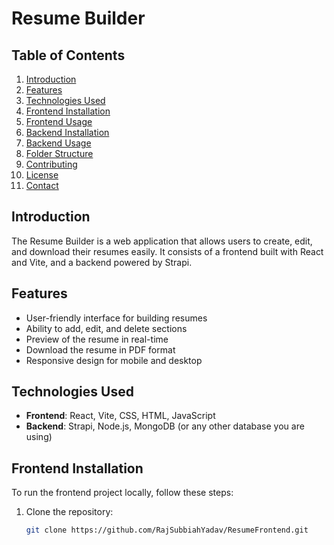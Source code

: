 # Resume Builder

## Table of Contents
1. [Introduction](#introduction)
2. [Features](#features)
3. [Technologies Used](#technologies-used)
4. [Frontend Installation](#frontend-installation)
5. [Frontend Usage](#frontend-usage)
6. [Backend Installation](#backend-installation)
7. [Backend Usage](#backend-usage)
8. [Folder Structure](#folder-structure)
9. [Contributing](#contributing)
10. [License](#license)
11. [Contact](#contact)

## Introduction
The Resume Builder is a web application that allows users to create, edit, and download their resumes easily. It consists of a frontend built with React and Vite, and a backend powered by Strapi.

## Features
- User-friendly interface for building resumes
- Ability to add, edit, and delete sections
- Preview of the resume in real-time
- Download the resume in PDF format
- Responsive design for mobile and desktop

## Technologies Used
- **Frontend**: React, Vite, CSS, HTML, JavaScript
- **Backend**: Strapi, Node.js, MongoDB (or any other database you are using)

## Frontend Installation
To run the frontend project locally, follow these steps:

1. Clone the repository:
   ```bash
   git clone https://github.com/RajSubbiahYadav/ResumeFrontend.git
